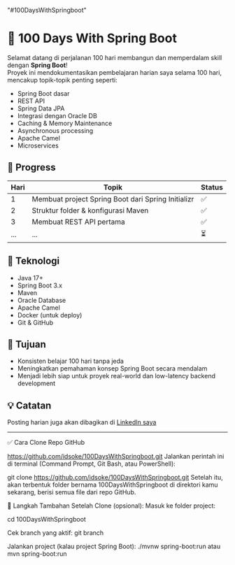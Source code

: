 "#100DaysWithSpringboot" 
# 🚀 100 Days With Spring Boot

Selamat datang di perjalanan 100 hari membangun dan memperdalam skill dengan **Spring Boot**!  
Proyek ini mendokumentasikan pembelajaran harian saya selama 100 hari, mencakup topik-topik penting seperti:

- Spring Boot dasar
- REST API
- Spring Data JPA
- Integrasi dengan Oracle DB
- Caching & Memory Maintenance
- Asynchronous processing
- Apache Camel
- Microservices

## 📅 Progress

| Hari | Topik | Status |
|------|-------|--------|
| 1 | Membuat project Spring Boot dari Spring Initializr | ✅ |
| 2 | Struktur folder & konfigurasi Maven | ✅ |
| 3 | Membuat REST API pertama | ✅ |
| ... | ... | ⏳ |

## 🧰 Teknologi

- Java 17+
- Spring Boot 3.x
- Maven
- Oracle Database
- Apache Camel
- Docker (untuk deploy)
- Git & GitHub

## 📌 Tujuan

- Konsisten belajar 100 hari tanpa jeda
- Meningkatkan pemahaman konsep Spring Boot secara mendalam
- Menjadi lebih siap untuk proyek real-world dan low-latency backend development

## 💡 Catatan

Posting harian juga akan dibagikan di [LinkedIn saya](https://www.linkedin.com/in/idris-9577bb56)

---

✅ Cara Clone Repo GitHub

https://github.com/idsoke/100DaysWithSpringboot.git
Jalankan perintah ini di terminal (Command Prompt, Git Bash, atau PowerShell):

git clone https://github.com/idsoke/100DaysWithSpringboot.git
Setelah itu, akan terbentuk folder bernama 100DaysWithSpringboot di direktori kamu sekarang, berisi semua file dari repo GitHub.

📌 Langkah Tambahan Setelah Clone (opsional):
Masuk ke folder project:

cd 100DaysWithSpringboot

Cek branch yang aktif:
git branch

Jalankan project (kalau project Spring Boot):
./mvnw spring-boot:run
atau
mvn spring-boot:run

